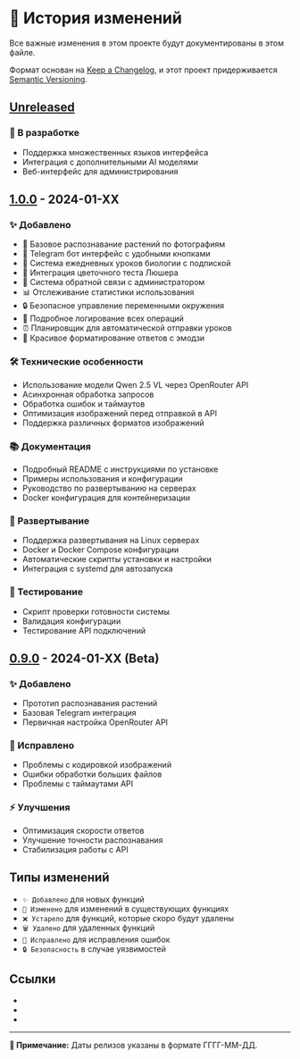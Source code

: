 # 📝 История изменений

Все важные изменения в этом проекте будут документированы в этом файле.

Формат основан на [Keep a Changelog](https://keepachangelog.com/ru/1.0.0/),
и этот проект придерживается [Semantic Versioning](https://semver.org/spec/v2.0.0.html).

## [Unreleased]

### 🔄 В разработке
- Поддержка множественных языков интерфейса
- Интеграция с дополнительными AI моделями
- Веб-интерфейс для администрирования

## [1.0.0] - 2024-01-XX

### ✨ Добавлено
- 🌿 Базовое распознавание растений по фотографиям
- 🤖 Telegram бот интерфейс с удобными кнопками
- 🧬 Система ежедневных уроков биологии с подпиской
- 🌸 Интеграция цветочного теста Люшера
- 💚 Система обратной связи с администратором
- 📊 Отслеживание статистики использования
- 🔒 Безопасное управление переменными окружения
- 📝 Подробное логирование всех операций
- ⏰ Планировщик для автоматической отправки уроков
- 🎨 Красивое форматирование ответов с эмодзи

### 🛠️ Технические особенности
- Использование модели Qwen 2.5 VL через OpenRouter API
- Асинхронная обработка запросов
- Обработка ошибок и таймаутов
- Оптимизация изображений перед отправкой в API
- Поддержка различных форматов изображений

### 📚 Документация
- Подробный README с инструкциями по установке
- Примеры использования и конфигурации
- Руководство по развертыванию на серверах
- Docker конфигурация для контейнеризации

### 🚀 Развертывание
- Поддержка развертывания на Linux серверах
- Docker и Docker Compose конфигурации
- Автоматические скрипты установки и настройки
- Интеграция с systemd для автозапуска

### 🧪 Тестирование
- Скрипт проверки готовности системы
- Валидация конфигурации
- Тестирование API подключений

## [0.9.0] - 2024-01-XX (Beta)

### ✨ Добавлено
- Прототип распознавания растений
- Базовая Telegram интеграция
- Первичная настройка OpenRouter API

### 🐛 Исправлено
- Проблемы с кодировкой изображений
- Ошибки обработки больших файлов
- Проблемы с таймаутами API

### ⚡ Улучшения
- Оптимизация скорости ответов
- Улучшение точности распознавания
- Стабилизация работы с API

## Типы изменений

- `✨ Добавлено` для новых функций
- `🔄 Изменено` для изменений в существующих функциях
- `❌ Устарело` для функций, которые скоро будут удалены
- `🗑️ Удалено` для удаленных функций
- `🐛 Исправлено` для исправления ошибок
- `🔒 Безопасность` в случае уязвимостей

## Ссылки

- [Unreleased]: https://github.com/your-username/plant-recognition-bot/compare/v1.0.0...HEAD
- [1.0.0]: https://github.com/your-username/plant-recognition-bot/releases/tag/v1.0.0
- [0.9.0]: https://github.com/your-username/plant-recognition-bot/releases/tag/v0.9.0

---

**📝 Примечание:** Даты релизов указаны в формате ГГГГ-ММ-ДД.
